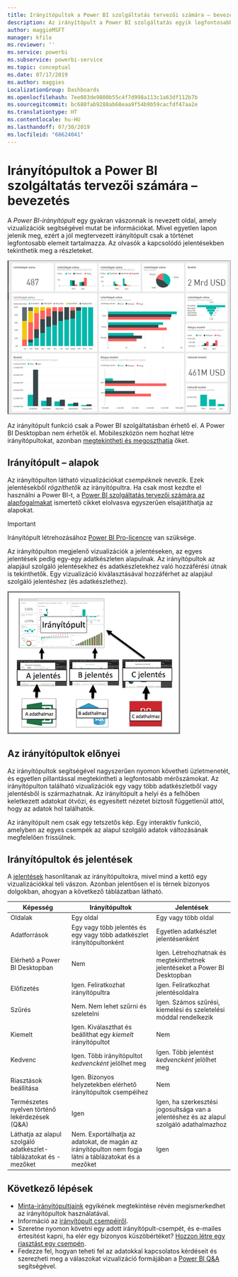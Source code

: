 ```yaml
---
title: Irányítópultok a Power BI szolgáltatás tervezői számára – bevezetés
description: Az irányítópult a Power BI szolgáltatás egyik legfontosabb funkciója. Ez egy gyakran vászonnak is nevezett oldal, amely vizualizációk segítségével mutat be információkat.
author: maggieMSFT
manager: kfile
ms.reviewer: ''
ms.service: powerbi
ms.subservice: powerbi-service
ms.topic: conceptual
ms.date: 07/17/2019
ms.author: maggies
LocalizationGroup: Dashboards
ms.openlocfilehash: 7ee083de9800b55c4f7d998a113c1a63df112b7b
ms.sourcegitcommit: bc688fab9288ab68eaa9f54b9b59cacfdf47aa2e
ms.translationtype: HT
ms.contentlocale: hu-HU
ms.lasthandoff: 07/30/2019
ms.locfileid: "68624041"
---
```

# <a name="introduction-to-dashboards-for-power-bi-designers"></a>Irányítópultok a Power BI szolgáltatás tervezői számára – bevezetés

A *Power BI-irányítópult* egy gyakran vászonnak is nevezett oldal, amely vizualizációk segítségével mutat be információkat. Mivel egyetlen lapon jelenik meg, ezért a jól megtervezett irányítópult csak a történet legfontosabb elemeit tartalmazza. Az olvasók a kapcsolódó jelentésekben tekinthetik meg a részleteket.

![Irányítópult](media/service-dashboards/power-bi-dashboard2.png)

Az irányítópult funkció csak a Power BI szolgáltatásban érhető el. A Power BI Desktopban nem érhetők el. Mobileszközön nem hozhat létre irányítópultokat, azonban [megtekintheti és megoszthatja](mobile-apps-view-dashboard.md) őket.

## <a name="dashboard-basics"></a>Irányítópult – alapok 

Az irányítópulton látható vizualizációkat *csempéknek* nevezik. Ezek jelentésekből *rögzíthetők* az irányítópultra. Ha csak most kezdte el használni a Power BI-t, a [Power BI szolgáltatás tervezői számára az alapfogalmakat](service-basic-concepts.md) ismertető cikket elolvasva egyszerűen elsajátíthatja az alapokat.

> [!IMPORTANT]
> Irányítópult létrehozásához [Power BI Pro-licencre](service-free-vs-pro.md) van szüksége.

Az irányítópulton megjelenő vizualizációk a jelentéseken, az egyes jelentések pedig egy-egy adatkészleten alapulnak. Az irányítópultok az alapjául szolgáló jelentésekhez és adatkészletekhez való hozzáférési útnak is tekinthetők. Egy vizualizáció kiválasztásával hozzáférhet az alapjául szolgáló jelentéshez (és adatkészlethez).

![Az irányítópultok, jelentések és adatkészletek közötti kapcsolatot megjelenítő diagram](media/service-dashboards/power-bi-diagram.png)

## <a name="advantages-of-dashboards"></a>Az irányítópultok előnyei
Az irányítópultok segítségével nagyszerűen nyomon követheti üzletmenetét, és egyetlen pillantással megtekintheti a legfontosabb mérőszámokat. Az irányítópulton található vizualizációk egy vagy több adatkészletből vagy jelentésből is származhatnak. Az irányítópult a helyi és a felhőben keletkezett adatokat ötvözi, és egyesített nézetet biztosít függetlenül attól, hogy az adatok hol találhatók.

Az irányítópult nem csak egy tetszetős kép. Egy interaktív funkció, amelyben az egyes csempék az alapul szolgáló adatok változásának megfelelően frissülnek.

## <a name="dashboards-versus-reports"></a>Irányítópultok és jelentések
A [jelentések](service-reports.md) hasonlítanak az irányítópultokra, mivel mind a kettő egy vizualizációkkal teli vászon. Azonban jelentősen el is térnek bizonyos dolgokban, ahogyan a következő táblázatban látható.

| **Képesség** | **Irányítópultok** | **Jelentések** |
| --- | --- | --- |
| Oldalak |Egy oldal |Egy vagy több oldal |
| Adatforrások |Egy vagy több jelentés és egy vagy több adatkészlet irányítópultonként |Egyetlen adatkészlet jelentésenként |
| Elérhető a Power BI Desktopban |Nem | Igen. Létrehozhatnak és megtekinthetnek jelentéseket a Power BI Desktopban |
| Előfizetés |Igen. Feliratkozhat irányítópultra |Igen. Feliratkozhat jelentésoldalra |
| Szűrés |Nem. Nem lehet szűrni és szeletelni |Igen. Számos szűrési, kiemelési és szeletelési móddal rendelkezik |
| Kiemelt |Igen. Kiválaszthat és beállíthat egy *kiemelt* irányítópultot |Nem |
| Kedvenc | Igen. Több irányítópultot *kedvencként* jelölhet meg | Igen. Több jelentést *kedvencként* jelölhet meg
| Riasztások beállítása |Igen. Bizonyos helyzetekben elérhető irányítópultok csempéihez |Nem |
| Természetes nyelven történő lekérdezések (Q&A) |Igen | Igen, ha szerkesztési jogosultsága van a jelentéshez és az alapul szolgáló adathalmazhoz |
| Láthatja az alapul szolgáló adatkészlet-táblázatokat és -mezőket |Nem. Exportálhatja az adatokat, de magán az irányítópulton nem fogja látni a táblázatokat és a mezőket |Igen |


## <a name="next-steps"></a>Következő lépések
* [Minta-irányítópultjaink](sample-tutorial-connect-to-the-samples.md) egyikének megtekintése révén megismerkedhet az irányítópultok használatával.
* Információ az [irányítópult csempéiről](service-dashboard-tiles.md).
* Szeretne nyomon követni egy adott irányítópult-csempét, és e-mailes értesítést kapni, ha elér egy bizonyos küszöbértéket? [Hozzon létre egy riasztást egy csempén](service-set-data-alerts.md).
* Fedezze fel, hogyan teheti fel az adatokkal kapcsolatos kérdéseit és szerezheti meg a válaszokat vizualizáció formájában a [Power BI Q&A](power-bi-tutorial-q-and-a.md) segítségével.
